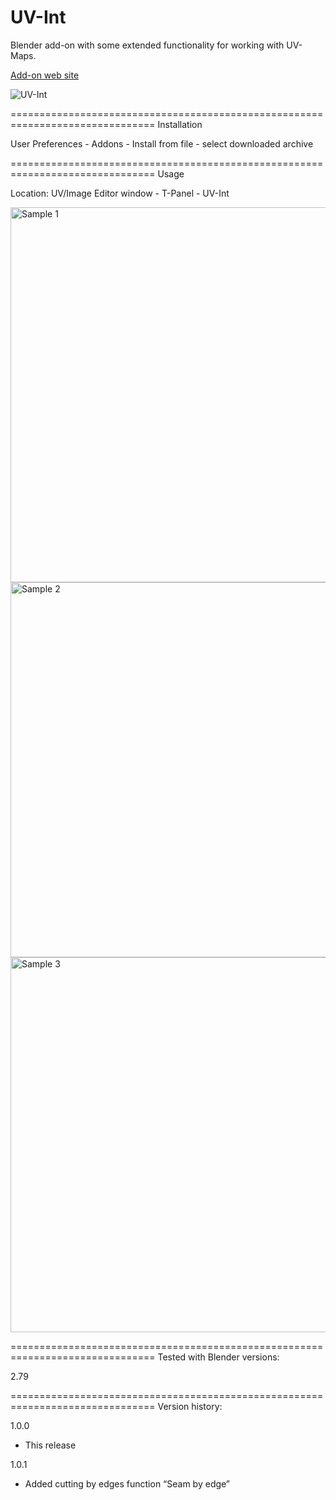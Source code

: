 # UV-Int
Blender add-on with some extended functionality for working with UV-Maps.

<a href="https://b3d.interplanety.org/en/uv-int-add-on/">Add-on web site</a>

<img src="https://b3d.interplanety.org/wp-content/upload_content/2017/11/01-400x273.png" title="UV-Int">

===============================================================================
Installation

User Preferences - Addons - Install from file - select downloaded archive

===============================================================================
Usage

Location: UV/Image Editor window - T-Panel - UV-Int

<img src="https://b3d.interplanety.org/wp-content/upload_content/2017/11/sample1.gif" title="Sample 1" width = 600>

<img src="https://b3d.interplanety.org/wp-content/upload_content/2017/11/sample2.gif" title="Sample 2" width = 600>

<img src="https://b3d.interplanety.org/wp-content/upload_content/2017/11/sample3.gif" title="Sample 3" width = 600>

===============================================================================
Tested with Blender versions:

2.79

===============================================================================
Version history:

1.0.0
- This release

1.0.1
- Added cutting by edges function “Seam by edge”